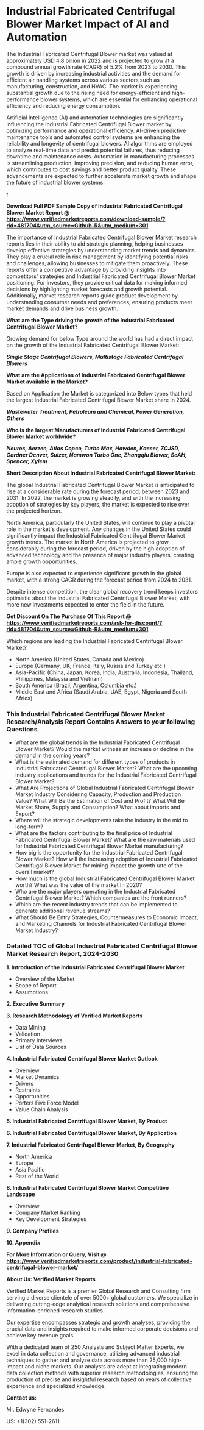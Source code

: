 <meta name="title" content="Global Industrial Fabricated Centrifugal Blower Market Impact of AI and Automation"><meta name="description" content="The Industrial Fabricated Centrifugal Blower market was valued at approximately USD 4.8 billion in 2022 and is projected to grow at a compound annual growth rate (CAGR"><meta name="title" content="Industrial Fabricated Centrifugal Blower Market Size, Share, Scope, Trends, Growth, Opportunities, Analysis, Forecast"><h1>Industrial Fabricated Centrifugal Blower Market Impact of AI and Automation</h1><p>The Industrial Fabricated Centrifugal Blower market was valued at approximately USD 4.8 billion in 2022 and is projected to grow at a compound annual growth rate (CAGR) of 5.2% from 2023 to 2030. This growth is driven by increasing industrial activities and the demand for efficient air handling systems across various sectors such as manufacturing, construction, and HVAC. The market is experiencing substantial growth due to the rising need for energy-efficient and high-performance blower systems, which are essential for enhancing operational efficiency and reducing energy consumption.</p><p>Artificial Intelligence (AI) and automation technologies are significantly influencing the Industrial Fabricated Centrifugal Blower market by optimizing performance and operational efficiency. AI-driven predictive maintenance tools and automated control systems are enhancing the reliability and longevity of centrifugal blowers. AI algorithms are employed to analyze real-time data and predict potential failures, thus reducing downtime and maintenance costs. Automation in manufacturing processes is streamlining production, improving precision, and reducing human error, which contributes to cost savings and better product quality. These advancements are expected to further accelerate market growth and shape the future of industrial blower systems.</p>t</p><p id="" class=""><strong>Download Full PDF Sample Copy of Industrial Fabricated Centrifugal Blower Market Report @ <a href="https://www.verifiedmarketreports.com/download-sample/?rid=481704&utm_source=Github-R&utm_medium=301" target="_blank">https://www.verifiedmarketreports.com/download-sample/?rid=481704&utm_source=Github-R&utm_medium=301</a></strong></p><p>The importance of&nbsp;Industrial Fabricated Centrifugal Blower Market research reports lies in their ability to aid strategic planning, helping businesses develop effective strategies by understanding market trends and dynamics. They play a crucial role in risk management by identifying potential risks and challenges, allowing businesses to mitigate them proactively. These reports offer a competitive advantage by providing insights into competitors' strategies and Industrial Fabricated Centrifugal Blower Market positioning. For investors, they provide critical data for making informed decisions by highlighting market forecasts and growth potential. Additionally, market research reports guide product development by understanding consumer needs and preferences, ensuring products meet market demands and drive business growth.</p><p><strong>What are the&nbsp;Type driving the growth of the Industrial Fabricated Centrifugal Blower Market?</strong></p><p id="" class="">Growing demand for below Type around the world has had a direct impact on the growth of the Industrial Fabricated Centrifugal Blower Market:</p><em><strong>Single Stage Centrifugal Blowers, Multistage Fabricated Centrifugal Blowers</strong></em></p><strong>What are the&nbsp;Applications&nbsp;of Industrial Fabricated Centrifugal Blower Market available in the Market?</strong></p><p id="" class="">Based on Application the Market is categorized into Below types that held the largest Industrial Fabricated Centrifugal Blower Market share In 2024.</p><em><strong>Wastewater Treatment, Petroleum and Chemical, Power Generation, Others</strong></em></p><strong>Who is the largest Manufacturers of Industrial Fabricated Centrifugal Blower Market worldwide?</strong></p><p><em><strong>Neuros, Aerzen, Atlas Copco, Turbo Max, Howden, Kaeser, ZCJSD, Gardner Denver, Sulzer, Namwon Turbo One, Zhangqiu Blower, SeAH, Spencer, Xylem</strong></em></p><p id="" class=""><strong>Short Description About Industrial Fabricated Centrifugal Blower Market:</strong></p><p>The global Industrial Fabricated Centrifugal Blower Market is anticipated to rise at a considerable rate during the forecast period, between 2023 and 2031. In 2022, the market is growing steadily, and with the increasing adoption of strategies by key players, the market is expected to rise over the projected horizon.</p><p>North America, particularly the United States, will continue to play a pivotal role in the market's development. Any changes in the United States could significantly impact the Industrial Fabricated Centrifugal Blower Market growth trends. The market in North America is projected to grow considerably during the forecast period, driven by the high adoption of advanced technology and the presence of major industry players, creating ample growth opportunities.</p><p>Europe is also expected to experience significant growth in the global market, with a strong CAGR during the forecast period from 2024 to 2031.</p><p>Despite intense competition, the clear global recovery trend keeps investors optimistic about the Industrial Fabricated Centrifugal Blower Market, with more new investments expected to enter the field in the future.</p><p id="" class=""><strong>Get Discount On The Purchase Of This Report @ <a href="https://www.verifiedmarketreports.com/ask-for-discount/?rid=481704&utm_source=Github-R&utm_medium=301" target="_blank">https://www.verifiedmarketreports.com/ask-for-discount/?rid=481704&utm_source=Github-R&utm_medium=301</a></strong></p>Which regions are leading the Industrial Fabricated Centrifugal Blower Market?</p><ul><li>North America (United States, Canada and Mexico)</li><li>Europe (Germany, UK, France, Italy, Russia and Turkey etc.)</li><li>Asia-Pacific (China, Japan, Korea, India, Australia, Indonesia, Thailand, Philippines, Malaysia and Vietnam)</li><li>South America (Brazil, Argentina, Columbia etc.)</li><li>Middle East and Africa (Saudi Arabia, UAE, Egypt, Nigeria and South Africa)</li></ul><h3 id="" class="">This Industrial Fabricated Centrifugal Blower Market Research/Analysis Report Contains Answers to your following Questions</h3><ul><li>What are the global trends in the Industrial Fabricated Centrifugal Blower Market? Would the market witness an increase or decline in the demand in the coming years?</li><li>What is the estimated demand for different types of products in Industrial Fabricated Centrifugal Blower Market? What are the upcoming industry applications and trends for the Industrial Fabricated Centrifugal Blower Market?</li><li>What Are Projections of Global Industrial Fabricated Centrifugal Blower Market Industry Considering Capacity, Production and Production Value? What Will Be the Estimation of Cost and Profit? What Will Be Market Share, Supply and Consumption? What about imports and Export?</li><li>Where will the strategic developments take the industry in the mid to long-term?</li><li>What are the factors contributing to the final price of Industrial Fabricated Centrifugal Blower Market? What are the raw materials used for Industrial Fabricated Centrifugal Blower Market manufacturing?</li><li>How big is the opportunity for the Industrial Fabricated Centrifugal Blower Market? How will the increasing adoption of Industrial Fabricated Centrifugal Blower Market for mining impact the growth rate of the overall market?</li><li>How much is the global Industrial Fabricated Centrifugal Blower Market worth? What was the value of the market In 2020?</li><li>Who are the major players operating in the Industrial Fabricated Centrifugal Blower Market? Which companies are the front runners?</li><li>Which are the recent industry trends that can be implemented to generate additional revenue streams?</li><li>What Should Be Entry Strategies, Countermeasures to Economic Impact, and Marketing Channels for Industrial Fabricated Centrifugal Blower Market Industry?</li></ul><h3 id="" class="">Detailed TOC of Global Industrial Fabricated Centrifugal Blower Market Research Report, 2024-2030</h3><p id="" class=""><strong>1. Introduction of the Industrial Fabricated Centrifugal Blower Market</strong></p><ul><li>Overview of the Market</li><li>Scope of Report</li><li>Assumptions</li></ul><p id="" class=""><strong>2. Executive Summary</strong></p><p id="" class=""><strong>3. Research Methodology of Verified Market Reports</strong></p><ul><li>Data Mining</li><li>Validation</li><li>Primary Interviews</li><li>List of Data Sources</li></ul><p id="" class=""><strong>4. Industrial Fabricated Centrifugal Blower Market Outlook</strong></p><ul><li>Overview</li><li>Market Dynamics</li><li>Drivers</li><li>Restraints</li><li>Opportunities</li><li>Porters Five Force Model</li><li>Value Chain Analysis</li></ul><p id="" class=""><strong>5. Industrial Fabricated Centrifugal Blower Market, By Product</strong></p><p id="" class=""><strong>6. Industrial Fabricated Centrifugal Blower Market, By Application</strong></p><p id="" class=""><strong>7. Industrial Fabricated Centrifugal Blower Market, By Geography</strong></p><ul><li>North America</li><li>Europe</li><li>Asia Pacific</li><li>Rest of the World</li></ul><p id="" class=""><strong>8. Industrial Fabricated Centrifugal Blower Market Competitive Landscape</strong></p><ul><li>Overview</li><li>Company Market Ranking</li><li>Key Development Strategies</li></ul><p id="" class=""><strong>9. Company Profiles</strong></p><p id="" class=""><strong>10. Appendix</strong></p><p id="" class=""><strong>For More Information or Query, Visit @ <a href="https://www.verifiedmarketreports.com/product/industrial-fabricated-centrifugal-blower-market/" target="_blank">https://www.verifiedmarketreports.com/product/industrial-fabricated-centrifugal-blower-market/</a></strong></p><p id="" class=""><strong>About Us: Verified Market Reports</strong></p><p id="" class="">Verified Market Reports is a premier Global Research and Consulting firm serving a diverse clientele of over 5000+ global customers. We specialize in delivering cutting-edge analytical research solutions and comprehensive information-enriched research studies.</p><p id="" class="">Our expertise encompasses strategic and growth analyses, providing the crucial data and insights required to make informed corporate decisions and achieve key revenue goals.</p><p id="" class="">With a dedicated team of 250 Analysts and Subject Matter Experts, we excel in data collection and governance, utilizing advanced industrial techniques to gather and analyze data across more than 25,000 high-impact and niche markets. Our analysts are adept at integrating modern data collection methods with superior research methodologies, ensuring the production of precise and insightful research based on years of collective experience and specialized knowledge.</p><p id="" class=""><strong>Contact us:</strong></p><p id="" class="">Mr. Edwyne Fernandes</p><p id="" class="">US: +1(302) 551-2611</p>